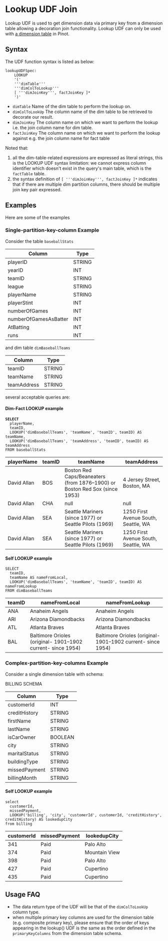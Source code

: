 # Lookup UDF Join

Lookup UDF is used to get dimension data via primary key from a dimension table allowing a decoration join functionality. Lookup UDF can only be used with [a dimension table](../../basics/data-import/batch-ingestion/dim-table.md) in Pinot.&#x20;

## Syntax&#x20;

The UDF function syntax is listed as below:

```
lookupUDFSpec:
    LOOKUP
    '('
    '''dimTable'''
    '''dimColToLookup'''
    [ '''dimJoinKey''', factJoinKey ]*
    ')'
```

* `dimTable` Name of the dim table to perform the lookup on.&#x20;
* `dimColToLookUp` The column name of the dim table to be retrieved to decorate our result.
* `dimJoinKey` The column name on which we want to perform the lookup i.e. the join column name for dim table.&#x20;
* `factJoinKey` The column name on which we want to perform the lookup against e.g. the join column name for fact table

Noted that:

1. all the dim-table-related expressions are expressed as literal strings, this is the LOOKUP UDF syntax limitation: we cannot express column identifier which doesn't exist in the query's main table, which is the `factTable` table.
2. the syntax definition of `[ '''dimJoinKey''', factJoinKey ]*` indicates that if there are multiple dim partition columns, there should be multiple join key pair expressed.

## Examples

Here are some of the examples

### Single-partition-key-column Example

Consider the table `baseballStats`&#x20;

| Column                | Type   |
| --------------------- | ------ |
| playerID              | STRING |
| yearID                | INT    |
| teamID                | STRING |
| league                | STRING |
| playerName            | STRING |
| playerStint           | INT    |
| numberOfGames         | INT    |
| numberOfGamesAsBatter | INT    |
| AtBatting             | INT    |
| runs                  | INT    |

and dim table `dimBaseballTeams`

| Column      | Type   |
| ----------- | ------ |
| teamID      | STRING |
| teamName    | STRING |
| teamAddress | STRING |

several acceptable queries are:

#### Dim-Fact LOOKUP example

<pre><code><strong>SELECT 
</strong>  playerName, 
  teamID, 
  LOOKUP('dimBaseballTeams', 'teamName', 'teamID', teamID) AS teamName, 
  LOOKUP('dimBaseballTeams', 'teamAddress', 'teamID', teamID) AS teamAddress
FROM baseballStats </code></pre>

| playerName  | teamID | teamName                                                                   | teamAddress                          |
| ----------- | ------ | -------------------------------------------------------------------------- | ------------------------------------ |
| David Allan | BOS    | Boston Red Caps/Beaneaters (from 1876–1900) or Boston Red Sox (since 1953) | 4 Jersey Street, Boston, MA          |
| David Allan | CHA    | null                                                                       | null                                 |
| David Allan | SEA    | Seattle Mariners (since 1977) or Seattle Pilots (1969)                     | 1250 First Avenue South, Seattle, WA |
| David Allan | SEA    | Seattle Mariners (since 1977) or Seattle Pilots (1969)                     | 1250 First Avenue South, Seattle, WA |

#### Self LOOKUP example

```
SELECT 
  teamID, 
  teamName AS nameFromLocal,
  LOOKUP('dimBaseballTeams', 'teamName', 'teamID', teamID) AS nameFromLookup
FROM dimBaseballTeams
```

| teamID | nameFromLocal                                               | nameFromLookup                                              |
| ------ | ----------------------------------------------------------- | ----------------------------------------------------------- |
| ANA    | Anaheim Angels                                              | Anaheim Angels                                              |
| ARI    | Arizona Diamondbacks                                        | Arizona Diamondbacks                                        |
| ATL    | Atlanta Braves                                              | Atlanta Braves                                              |
| BAL    | Baltimore Orioles (original- 1901–1902 current- since 1954) | Baltimore Orioles (original- 1901–1902 current- since 1954) |

### Complex-partition-key-columns Example

Consider a single dimension table with schema:

BILLING SCHEMA

| Column        | Type    |
| ------------- | ------- |
| customerId    | INT     |
| creditHistory | STRING  |
| firstName     | STRING  |
| lastName      | STRING  |
| isCarOwner    | BOOLEAN |
| city          | STRING  |
| maritalStatus | STRING  |
| buildingType  | STRING  |
| missedPayment | STRING  |
| billingMonth  | STRING  |

#### Self LOOKUP example

```
select 
  customerId,
  missedPayment, 
  LOOKUP('billing', 'city', 'customerId', customerId, 'creditHistory', creditHistory) AS lookedupCity 
from billing
```

| customerId | missedPayment | lookedupCity  |
| ---------- | ------------- | ------------- |
| 341        | Paid          | Palo Alto     |
| 374        | Paid          | Mountain View |
| 398        | Paid          | Palo Alto     |
| 427        | Paid          | Cupertino     |
| 435        | Paid          | Cupertino     |



## Usage FAQ

* The data return type of the UDF will be that of the `dimColToLookUp` column type.&#x20;
* when multiple primary key columns are used for the dimension table (e.g. composite primary key), please ensure that the order of keys appearing in the lookup() UDF is the same as the order defined in the `primaryKeyColumns` from the dimension table schema.

